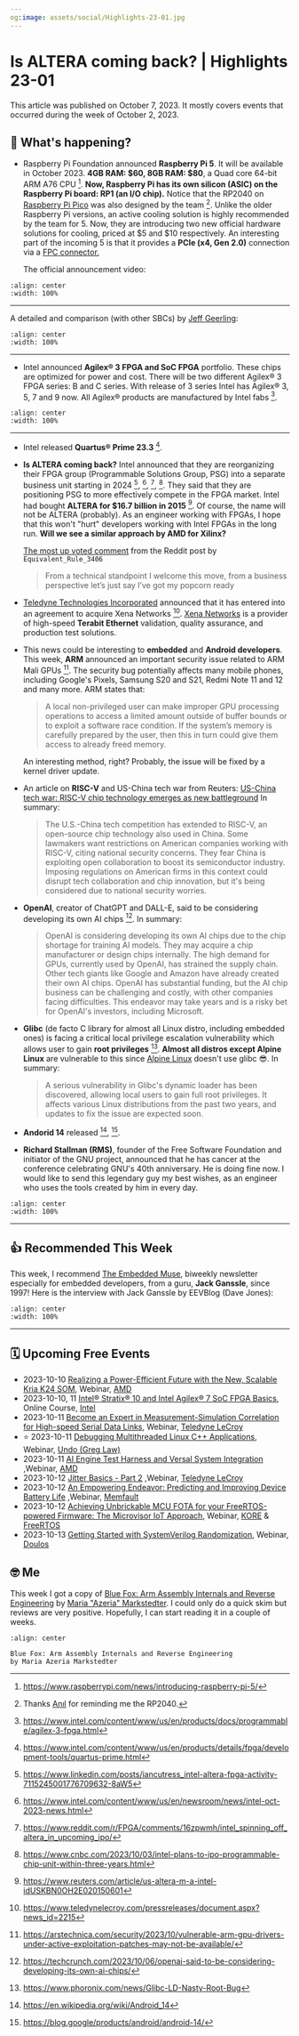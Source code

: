 ```yaml
---
og:image: assets/social/Highlights-23-01.jpg
---
```

# Is ALTERA coming back? | Highlights 23-01

This article was published on October 7, 2023. It mostly covers events that
occurred during the week of October 2, 2023.

## 📰 What's happening?

- Raspberry Pi Foundation announced **Raspberry Pi 5**. It will be available in
  October 2023. **4GB RAM: $60, 8GB RAM: $80**, a Quad core 64-bit ARM A76 CPU [^1f].
  **Now, Raspberry Pi has its own silicon (ASIC) on the Raspberry Pi board: RP1
  (an I/O chip).** Notice that the RP2040 on [Raspberry Pi
  Pico](https://www.raspberrypi.com/products/raspberry-pi-pico/) was also
  designed by the team [^4f]. Unlike the older Raspberry Pi versions, an active
  cooling solution is highly recommended by the team for 5. Now, they are
  introducing two new official hardware solutions for cooling, priced at $5 and
  $10 respectively. An interesting part of the incoming 5 is that it provides a
  **PCIe (x4, Gen 2.0)** connection via a [FPC
  connector.](https://connectorsupplier.com/meet-the-connector-ffc-fpc-connectors/)

  The official announcement video:

```{youtube} oo5wb4LDWW4
:align: center
:width: 100%
```

---

A detailed and comparison (with other SBCs) by [Jeff
Geerling](https://www.jeffgeerling.com):

```{youtube} nBtOEmUqASQ
:align: center
:width: 100%
```

---

- Intel announced **Agilex® 3 FPGA and SoC FPGA** portfolio. These chips are optimized
  for power and cost. There will be two different Agilex® 3 FPGA series: B and C
  series. With release of 3 series Intel has Agilex® 3, 5, 7 and 9
  now. All Agilex® products are manufactured by Intel fabs [^2f].

```{youtube} uXQ275gqFOI
:align: center
:width: 100%
```

---

- Intel released **Quartus® Prime 23.3** [^3f].
- **Is ALTERA coming back?** Intel announced that they are reorganizing their
  FPGA group (Programmable Solutions Group, PSG) into a separate business unit
  starting in 2024 [^6f], [^7f], [^8f], [^9f]. They said that they are
  positioning PSG to more effectively compete in the FPGA market. Intel had
  bought **ALTERA for $16.7 billion in 2015** [^10f]. Of course, the name will
  not be ALTERA (probably). As an engineer working with FPGAs, I hope that this
  won't "hurt" developers working with Intel FPGAs in the long run. **Will we
  see a similar approach by AMD for Xilinx?**

  [The most up voted
  comment](https://www.reddit.com/r/FPGA/comments/16zpwmh/comment/k3g5xs8/?utm_source=share&utm_medium=web2x&context=3)
  from the Reddit post by `Equivalent_Rule_3406`

  > From a technical standpoint I welcome this move, from a business perspective
  > let’s just say I’ve got my popcorn ready

- [Teledyne Technologies Incorporated](https://www.teledynelecroy.com/)
  announced that it has entered into an agreement to acquire Xena Networks
  [^5f]. [Xena Networks](https://xenanetworks.com/) is a provider of high-speed
  **Terabit Ethernet** validation, quality assurance, and production test
  solutions.
- This news could be interesting to **embedded** and **Android developers**.
  This week, **ARM** announced an important security issue related to ARM Mali
  GPUs [^11f]. The security bug potentially affects many mobile phones,
  including Google's Pixels, Samsung S20 and S21, Redmi Note 11 and 12 and many
  more. ARM states that:

  > A local non-privileged user can make improper GPU processing operations to
  > access a limited amount outside of buffer bounds or to exploit a software
  > race condition. If the system’s memory is carefully prepared by the user,
  > then this in turn could give them access to already freed memory.

  An interesting method, right? Probably, the issue will be fixed by a kernel
  driver update.
- An article on **RISC-V** and US-China tech war from Reuters:
  [US-China tech war: RISC-V chip technology emerges as new battleground](https://www.reuters.com/technology/us-china-tech-war-risc-v-chip-technology-emerges-new-battleground-2023-10-06)
  In summary:

  > The U.S.-China tech competition has extended to RISC-V, an open-source chip
  > technology also used in China. Some lawmakers want restrictions on American
  > companies working with RISC-V, citing national security concerns. They fear
  > China is exploiting open collaboration to boost its semiconductor industry.
  > Imposing regulations on American firms in this context could disrupt tech
  > collaboration and chip innovation, but it's being considered due to national
  > security worries.
- **OpenAI**, creator of ChatGPT and DALL-E, said to be considering developing its
  own AI chips [^12f]. In summary:

  > OpenAI is considering developing its own AI chips due to the chip shortage
  > for training AI models. They may acquire a chip manufacturer or design chips
  > internally. The high demand for GPUs, currently used by OpenAI, has strained
  > the supply chain. Other tech giants like Google and Amazon have already
  > created their own AI chips. OpenAI has substantial funding, but the AI chip
  > business can be challenging and costly, with other companies facing
  > difficulties. This endeavor may take years and is a risky bet for OpenAI's
  > investors, including Microsoft.

- **Glibc** (de facto C library for almost all Linux distro, including embedded
  ones) is facing a critical local privilege escalation vulnerability which
  allows user to gain **root privileges** [^13f]. **Almost all distros except
  Alpine Linux** are vulnerable to this since [Alpine
  Linux](https://alpinelinux.org) doesn't use glibc 😎. In summary:

  > A serious vulnerability in Glibc's dynamic loader has been discovered,
  > allowing local users to gain full root privileges. It affects various Linux
  > distributions from the past two years, and updates to fix the issue are
  > expected soon.

- **Andorid 14** released [^14f], [^15f].
- **Richard Stallman (RMS)**, founder of the Free Software Foundation and initiator
  of the GNU project, announced that he has cancer at the conference celebrating
  GNU's 40th anniversary. He is doing fine now. I would like to send this
  legendary guy my best wishes, as an engineer who uses the tools created by
  him in every day.

```{youtube} vUwQLsWjA-g
:align: center
:width: 100%
```

---

## 👍 Recommended This Week

This week, I recommend [The Embedded
Muse](http://www.ganssle.com/tem-subunsub.html), biweekly newsletter especially
for embedded developers, from a guru, **Jack Ganssle**, since 1997! Here is the
interview with Jack Ganssle by EEVBlog (Dave Jones):

```{youtube} 1apCAzCTZdQ
:align: center
:width: 100%
```

---

## 🗓️ Upcoming Free Events

- 2023-10-10 [Realizing a Power-Efficient Future with the New, Scalable Kria K24
  SOM](https://webinar.amd.com/Introducing-Kria-K24-SOM/en?utm_source=alperyazarcom&utm_medium=web&utm_campaign=events),
  Webinar,
  [AMD](https://www.amd.com/?utm_source=alperyazarcom&utm_medium=web&utm_campaign=events)
- 2023-10-10, 11 [Intel® Stratix® 10 and Intel Agilex® 7 SoC FPGA
  Basics](https://learning.intel.com/Developer/learn/courses/854/intelr-stratixr-10-and-agilex-soc-fpga-basics),
  Online Course, [Intel](https://www.intel.com)
- 2023-10-11 [Become an Expert in Measurement-Simulation Correlation for
  High-speed Serial Data
  Links](https://go.teledynelecroy.com/l/48392/2023-08-29/8nx71y?utm_source=alperyazarcom&utm_medium=web&utm_campaign=events),
  Webinar, [Teledyne
  LeCroy](https://www.teledynelecroy.com/?utm_source=alperyazarcom&utm_medium=web&utm_campaign=events)
- ⭐ 2023-10-11 [Debugging Multithreaded Linux C++
  Applications](https://info.undo.io/en/debugging-multithreaded-cplusplus-applications-crash-course?utm_source=alperyazarcom&utm_medium=web&utm_campaign=events),
  Webinar, [Undo (Greg
  Law)](https://undo.io/?utm_source=alperyazarcom&utm_medium=web&utm_campaign=events)
- 2023-10-11 [AI Engine Test Harness and Versal System
  Integration](https://webinar.amd.com/2023-Vitis-Developer-Series/en/registration?utm_source=alperyazarcom&utm_medium=web&utm_campaign=events)
  ,Webinar,
  [AMD](https://www.amd.com/?utm_source=alperyazarcom&utm_medium=web&utm_campaign=events)
- 2023-10-12 [Jitter Basics - Part
  2](https://go.teledynelecroy.com/l/48392/2023-08-29/8nx6yy?utm_source=alperyazarcom&utm_medium=web&utm_campaign=events)
  ,Webinar, [Teledyne
  LeCroy](https://www.teledynelecroy.com/?utm_source=alperyazarcom&utm_medium=web&utm_campaign=events)
- 2023-10-12 [An Empowering Endeavor: Predicting and Improving Device Battery
  Life](https://go.memfault.com/predicting-improving-device-battery-life?utm_source=alperyazarcom&utm_medium=web&utm_campaign=events)
  ,Webinar,
  [Memfault](https://memfault.com/?utm_source=alperyazarcom&utm_medium=web&utm_campaign=events)
- 2023-10-12 [Achieving Unbrickable MCU FOTA for your FreeRTOS-powered Firmware:
  The Microvisor IoT
  Approach](https://register.gotowebinar.com/register/4896989928321890400?utm_source=alperyazarcom&utm_medium=web&utm_campaign=events),
  Webinar,
  [KORE](https://www.korewireless.com/?utm_source=alperyazarcom&utm_medium=web&utm_campaign=events)
  &
  [FreeRTOS](https://www.freertos.org/?utm_source=alperyazarcom&utm_medium=web&utm_campaign=events)
- 2023-10-13 [Getting Started with SystemVerilog
  Randomization](https://www.doulos.com/webinars/getting-started-with-systemverilog-randomization/),
  Webinar, [Doulos](https://www.doulos.com/)

## 🤓 Me

This week I got a copy of [Blue Fox: Arm Assembly Internals and Reverse
Engineering](https://www.wiley.com/en-us/Blue+Fox:+Arm+Assembly+Internals+and+Reverse+Engineering-p-9781119745303)
by [Maria "Azeria"
Markstedter](https://www.forbes.com/profile/maria-markstedter). I could only do
a quick skim but reviews are very positive. Hopefully, I can start reading it in
a couple of weeks.

```{figure} assets/01-a.jpg
:align: center

Blue Fox: Arm Assembly Internals and Reverse Engineering
by Maria Azeria Markstedter
```

[^1f]: <https://www.raspberrypi.com/news/introducing-raspberry-pi-5/>
[^2f]: <https://www.intel.com/content/www/us/en/products/docs/programmable/agilex-3-fpga.html>
[^3f]: <https://www.intel.com/content/www/us/en/products/details/fpga/development-tools/quartus-prime.html>
[^4f]: Thanks [Anıl](https://www.linkedin.com/in/aniltirli) for reminding me the RP2040.
[^5f]: <https://www.teledynelecroy.com/pressreleases/document.aspx?news_id=2215>
[^6f]: <https://www.linkedin.com/posts/iancutress_intel-altera-fpga-activity-7115245001776709632-8aW5>
[^7f]: <https://www.intel.com/content/www/us/en/newsroom/news/intel-oct-2023-news.html>
[^8f]: <https://www.reddit.com/r/FPGA/comments/16zpwmh/intel_spinning_off_altera_in_upcoming_ipo/>
[^9f]: <https://www.cnbc.com/2023/10/03/intel-plans-to-ipo-programmable-chip-unit-within-three-years.html>
[^10f]: <https://www.reuters.com/article/us-altera-m-a-intel-idUSKBN0OH2E020150601>
[^11f]: <https://arstechnica.com/security/2023/10/vulnerable-arm-gpu-drivers-under-active-exploitation-patches-may-not-be-available/>
[^12f]: <https://techcrunch.com/2023/10/06/openai-said-to-be-considering-developing-its-own-ai-chips/>
[^13f]: <https://www.phoronix.com/news/Glibc-LD-Nasty-Root-Bug>
[^14f]: <https://en.wikipedia.org/wiki/Android_14>
[^15f]: <https://blog.google/products/android/android-14/>
